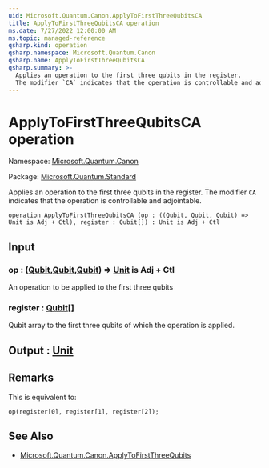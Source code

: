 ```yaml
---
uid: Microsoft.Quantum.Canon.ApplyToFirstThreeQubitsCA
title: ApplyToFirstThreeQubitsCA operation
ms.date: 7/27/2022 12:00:00 AM
ms.topic: managed-reference
qsharp.kind: operation
qsharp.namespace: Microsoft.Quantum.Canon
qsharp.name: ApplyToFirstThreeQubitsCA
qsharp.summary: >-
  Applies an operation to the first three qubits in the register.
  The modifier `CA` indicates that the operation is controllable and adjointable.
---
```


# ApplyToFirstThreeQubitsCA operation

Namespace: [Microsoft.Quantum.Canon](xref:Microsoft.Quantum.Canon)

Package: [Microsoft.Quantum.Standard](https://nuget.org/packages/Microsoft.Quantum.Standard)


Applies an operation to the first three qubits in the register.The modifier `CA` indicates that the operation is controllable and adjointable.

```qsharp
operation ApplyToFirstThreeQubitsCA (op : ((Qubit, Qubit, Qubit) => Unit is Adj + Ctl), register : Qubit[]) : Unit is Adj + Ctl
```


## Input

### op : ([Qubit](xref:microsoft.quantum.qsharp.valueliterals#qubit-literals),[Qubit](xref:microsoft.quantum.qsharp.valueliterals#qubit-literals),[Qubit](xref:microsoft.quantum.qsharp.valueliterals#qubit-literals)) => [Unit](xref:microsoft.quantum.qsharp.valueliterals#unit-literal)  is Adj + Ctl

An operation to be applied to the first three qubits


### register : [Qubit](xref:microsoft.quantum.qsharp.valueliterals#qubit-literals)[]

Qubit array to the first three qubits of which the operation is applied.



## Output : [Unit](xref:microsoft.quantum.qsharp.valueliterals#unit-literal)



## Remarks

This is equivalent to:```qsharpop(register[0], register[1], register[2]);```

## See Also

- [Microsoft.Quantum.Canon.ApplyToFirstThreeQubits](xref:Microsoft.Quantum.Canon.ApplyToFirstThreeQubits)